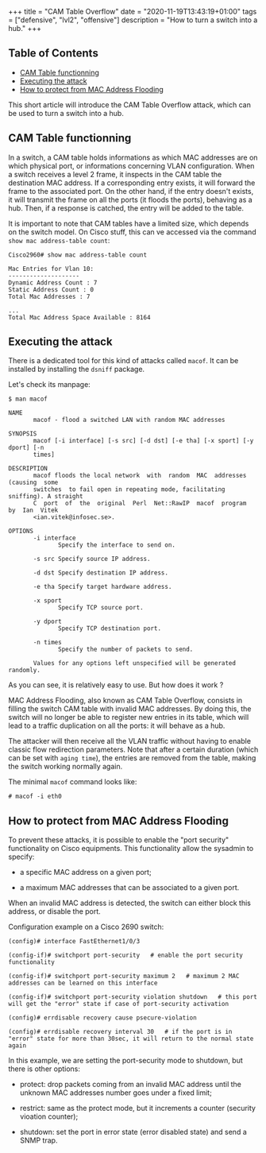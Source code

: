 +++
title = "CAM Table Overflow"
date = "2020-11-19T13:43:19+01:00"
tags = ["defensive", "lvl2", "offensive"]
description = "How to turn a switch into a hub."
+++

## Table of Contents
- [CAM Table functionning](#cam-table-functionning)
- [Executing the attack](#executing-the-attack)
- [How to protect from MAC Address Flooding](#how-to-protect-from-mac-address-flooding)

This short article will introduce the CAM Table Overflow attack, which can be used to turn a switch into a hub.

## CAM Table functionning

In a switch, a CAM table holds informations as which MAC addresses are on which physical port, or informations concerning VLAN configuration. When a switch receives a level 2 frame, it inspects in the CAM table the destination MAC address. If a corresponding entry exists, it will forward the frame to the associated port. On the other hand, if the entry doesn't exists, it will transmit the frame on all the ports (it floods the ports), behaving as a hub. Then, if a response is catched, the entry will be added to the table.

It is important to note that CAM tables have a limited size, which depends on the switch model. On Cisco stuff, this can ve accessed via the command `show mac address-table count`:

```
Cisco2960# show mac address-table count

Mac Entries for Vlan 10:
--------------------
Dynamic Address Count : 7
Static Address Count : 0
Total Mac Addresses : 7

...
Total Mac Address Space Available : 8164
```

## Executing the attack

There is a dedicated tool for this kind of attacks called `macof`. It can be installed  by installing the `dsniff` package.

Let's check its manpage:

```
$ man macof

NAME
       macof - flood a switched LAN with random MAC addresses

SYNOPSIS
       macof [-i interface] [-s src] [-d dst] [-e tha] [-x sport] [-y dport] [-n
       times]

DESCRIPTION
       macof floods the local network  with  random  MAC  addresses  (causing  some
       switches  to fail open in repeating mode, facilitating sniffing). A straight
       C  port  of  the  original  Perl  Net::RawIP  macof  program  by  Ian  Vitek
       <ian.vitek@infosec.se>.

OPTIONS
       -i interface
              Specify the interface to send on.

       -s src Specify source IP address.

       -d dst Specify destination IP address.

       -e tha Specify target hardware address.

       -x sport
              Specify TCP source port.

       -y dport
              Specify TCP destination port.

       -n times
              Specify the number of packets to send.

       Values for any options left unspecified will be generated randomly.
```

As you can see, it is relatively easy to use. But how does it work ?

MAC Address Flooding, also known as CAM Table Overflow, consists in filling the switch CAM table with invalid MAC addresses. By doing this, the switch will no longer be able to register new entries in its table, which will lead to a traffic duplication on all the ports: it will behave as a hub.

The attacker will then receive all the VLAN traffic without having to enable classic flow redirection parameters. Note that after a certain duration (which can be set with `aging time`), the entries are removed from the table, making the switch working normally again.

The minimal `macof` command looks like:

```
# macof -i eth0
```

## How to protect from MAC Address Flooding

To prevent these attacks, it is possible to enable the "port security" functionality on Cisco equipments. This functionality allow the sysadmin to specify:

* a specific MAC address on a given port;

* a maximum MAC addresses that can be associated to a given port.

When an invalid MAC address is detected, the switch can either block this address, or disable the port.

Configuration example on a Cisco 2690 switch:

```
(config)# interface FastEthernet1/0/3

(config-if)# switchport port-security   # enable the port security functionality

(config-if)# switchport port-security maximum 2   # maximum 2 MAC addresses can be learned on this interface

(config-if)# switchport port-security violation shutdown   # this port will get the "error" state if case of port-security activation

(config)# errdisable recovery cause psecure-violation 

(config)# errdisable recovery interval 30   # if the port is in "error" state for more than 30sec, it will return to the normal state again
```

In this example, we are setting the port-security mode to shutdown, but there is other options:

* protect: drop packets coming from an invalid MAC address until the unknown MAC addresses number goes under a fixed limit;

* restrict: same as the protect mode, but it increments a counter (security vioation counter);

* shutdown: set the port in error state (error disabled state) and send a SNMP trap.